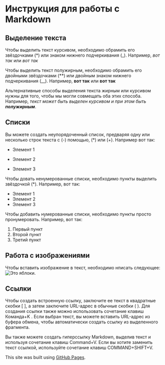 # Инструкция для работы с Markdown

## Выделение текста

Чтобы выделить текст курсивом, необходимо обрамить его звёздочками (*) или знаком нижнего подчеркивания (_). Например, *вот так* или _вот так_

Чтобы выделить текст полужирным, необходимо обрамить его двойными звёздочками (**) или двойным знаком нижнего подчеркивания (__). Например, **вот так** или __вот так__

Альтернативные способы выделения текста жирным или курсивом нужны для того, чтобы мы могли совмещать оба этих способа. Например, _текст может быть выделен курсивом и при этом быть **полужирным**_.

## Списки

Вы можете создать неупорядоченный список, предваряя одну или несколько строк текста с (-) помощью, (*) или (+). Например вот так:
- Элемент 1
+ Элемент 2
* Элемент 3

Чтобы довать ненумерованные списки, необходимо пункты выделить звёздочкой (*). Например, вот так:
* Элемент 1
* Элемент 2
* Элемент 3

Чтобы добавить нумерованные списки, необходимо пункты просто пронумеровать. Например, вот так:
1. Первый пункт
2. Второй пункт
3. Третий пункт

## Работа с изображениями

Чтобы вставить изображение в текст, необходимо нписать следующее:
![Это яблоки.](Apples.jpeg)

## Ссылки

Чтобы создать встроенную ссылку, заключите ее текст в квадратные скобки [ ], а затем заключите URL-адрес в обычные скобки ( ). Для создания ссылки также можно использовать сочетание клавиш Команда+K . Если выбран текст, вы можете вставить URL-адрес из буфера обмена, чтобы автоматически создать ссылку из выделенного фрагмента.

Вы также можете создать гиперссылку Markdown, выделив текст и используя сочетание клавиш Command+V. Если вы хотите заменить текст ссылкой, используйте сочетание клавиш COMMAND+SHIFT+V.

This site was built using [GitHub Pages](https://pages.github.com/).
